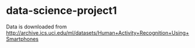 # data-science-project1

Data is downloaded from 
http://archive.ics.uci.edu/ml/datasets/Human+Activity+Recognition+Using+Smartphones
